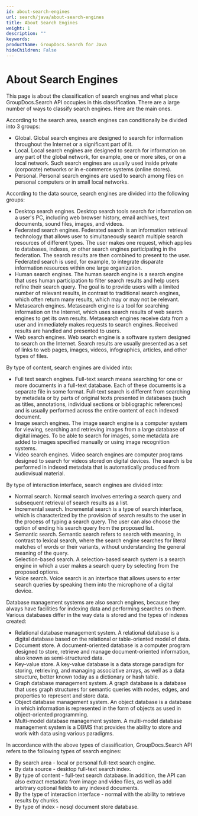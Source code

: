 ```yaml
---
id: about-search-engines
url: search/java/about-search-engines
title: About Search Engines
weight: 1
description: ""
keywords: 
productName: GroupDocs.Search for Java
hideChildren: False
---
```

# About Search Engines

This page is about the classification of search engines and what place GroupDocs.Search API occupies in this classification. There are a large number of ways to classify search engines. Here are the main ones.

According to the search area, search engines can conditionally be divided into 3 groups:

*   Global. Global search engines are designed to search for information throughout the Internet or a significant part of it.
*   Local. Local search engines are designed to search for information on any part of the global network, for example, one or more sites, or on a local network. Such search engines are usually used inside private (corporate) networks or in e-commerce systems (online stores).
*   Personal. Personal search engines are used to search among files on personal computers or in small local networks.

According to the data source, search engines are divided into the following groups:

*   Desktop search engines. Desktop search tools search for information on a user's PC, including web browser history, email archives, text documents, sound files, images, and videos.
*   Federated search engines. Federated search is an information retrieval technology that allows user to simultaneously search multiple search resources of different types. The user makes one request, which applies to databases, indexes, or other search engines participating in the federation. The search results are then combined to present to the user. Federated search is used, for example, to integrate disparate information resources within one large organization.
*   Human search engines. The human search engine is a search engine that uses human participation to filter search results and help users refine their search query. The goal is to provide users with a limited number of relevant results, in contrast to traditional search engines, which often return many results, which may or may not be relevant.
*   Metasearch engines. Metasearch engine is a tool for searching information on the Internet, which uses search results of web search engines to get its own results. Metasearch engines receive data from a user and immediately makes requests to search engines. Received results are handled and presented to users.
*   Web search engines. Web search engine is a software system designed to search on the Internet. Search results are usually presented as a set of links to web pages, images, videos, infographics, articles, and other types of files.

By type of content, search engines are divided into:

*   Full text search engines. Full-text search means searching for one or more documents in a full-text database. Each of these documents is a separate file in some format. Full-text search is different from searching by metadata or by parts of original texts presented in databases (such as titles, annotations, individual sections or bibliographic references) and is usually performed across the entire content of each indexed document.
*   Image search engines. The image search engine is a computer system for viewing, searching and retrieving images from a large database of digital images. To be able to search for images, some metadata are added to images specified manually or using image recognition systems.
*   Video search engines. Video search engines are computer programs designed to search for videos stored on digital devices. The search is be performed in indexed metadata that is automatically produced from audiovisual material.

By type of interaction interface, search engines are divided into:

*   Normal search. Normal search involves entering a search query and subsequent retrieval of search results as a list.
*   Incremental search. Incremental search is a type of search interface, which is characterized by the provision of search results to the user in the process of typing a search query. The user can also choose the option of ending his search query from the proposed list.
*   Semantic search. Semantic search refers to search with meaning, in contrast to lexical search, where the search engine searches for literal matches of words or their variants, without understanding the general meaning of the query.
*   Selection-based search. A selection-based search system is a search engine in which a user makes a search query by selecting from the proposed options.
*   Voice search. Voice search is an interface that allows users to enter search queries by speaking them into the microphone of a digital device.

Database management systems are also search engines, because they always have facilities for indexing data and performing searches on them. Various databases differ in the way data is stored and the types of indexes created:

*   Relational database management system. A relational database is a digital database based on the relational or table-oriented model of data.
*   Document store. A document-oriented database is a computer program designed to store, retrieve and manage document-oriented information, also known as semi-structured data.
*   Key-value store. A key-value database is a data storage paradigm for storing, retrieving, and managing associative arrays, as well as a data structure, better known today as a dictionary or hash table.
*   Graph database management system. A graph database is a database that uses graph structures for semantic queries with nodes, edges, and properties to represent and store data.
*   Object database management system. An object database is a database in which information is represented in the form of objects as used in object-oriented programming.
*   Multi-model database management system. A multi-model database management system is a DBMS that provides the ability to store and work with data using various paradigms.

In accordance with the above types of classification, GroupDocs.Search API refers to the following types of search engines:

*   By search area - local or personal full-text search engine.
*   By data source - desktop full-text search index.
*   By type of content - full-text search database. In addition, the API can also extract metadata from image and video files, as well as add arbitrary optional fields to any indexed documents.
*   By the type of interaction interface - normal with the ability to retrieve results by chunks.
*   By type of index - nosql document store database.
